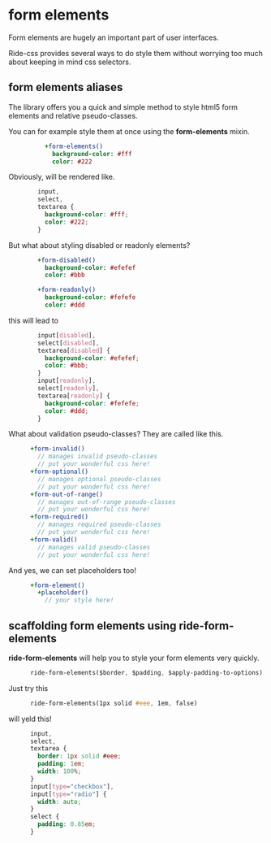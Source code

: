 # form elements

Form elements are hugely an important part of user interfaces.

Ride-css provides several ways to do style them without worrying too much about keeping in mind css selectors.

## form elements aliases

The library offers you a quick and simple method to style html5 form elements and relative pseudo-classes.

You can for example style them at once using the **form-elements** mixin.

```sass
          +form-elements()
            background-color: #fff
            color: #222
```

Obviously, will be rendered like.

```css
        input,
        select,
        textarea {
          background-color: #fff;
          color: #222;
        }
```

But what about styling disabled or readonly elements?

```sass
        +form-disabled()
          background-color: #efefef
          color: #bbb

        +form-readonly()
          background-color: #fefefe
          color: #ddd
```

this will lead to 

```css
        input[disabled],
        select[disabled],
        textarea[disabled] {
          background-color: #efefef;
          color: #bbb;
        }  
        input[readonly],
        select[readonly],
        textarea[readonly] {
          background-color: #fefefe;
          color: #ddd;
        }  
```

What about validation pseudo-classes? They are called like this.

```sass
      +form-invalid()
        // manages invalid pseudo-classes
        // put your wonderful css here!
      +form-optional()
        // manages optional pseudo-classes
        // put your wonderful css here!
      +form-out-of-range()
        // manages out-of-range pseudo-classes
        // put your wonderful css here!
      +form-required()
        // manages required pseudo-classes
        // put your wonderful css here!
      +form-valid()
        // manages valid pseudo-classes
        // put your wonderful css here!
```

And yes, we can set placeholders too!

```sass
      +form-element()
        +placeholder()
          // your style here!
```

## scaffolding form elements using ride-form-elements

**ride-form-elements** will help you to style your form elements very quickly.

```sass
      ride-form-elements($border, $padding, $apply-padding-to-options)
```

Just try this

```sass
      ride-form-elements(1px solid #eee, 1em, false)
```

will yeld this!

```css
      input,
      select,
      textarea {
        border: 1px solid #eee;
        padding: 1em;
        width: 100%;
      }
      input[type="checkbox"],
      input[type="radio"] {
        width: auto;
      }
      select {
        padding: 0.85em;
      }
```